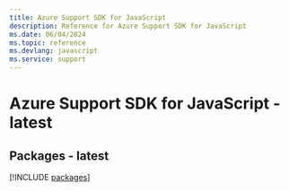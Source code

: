 ```yaml
---
title: Azure Support SDK for JavaScript
description: Reference for Azure Support SDK for JavaScript
ms.date: 06/04/2024
ms.topic: reference
ms.devlang: javascript
ms.service: support
---
```

# Azure Support SDK for JavaScript - latest
## Packages - latest
[!INCLUDE [packages](support-index.md)]